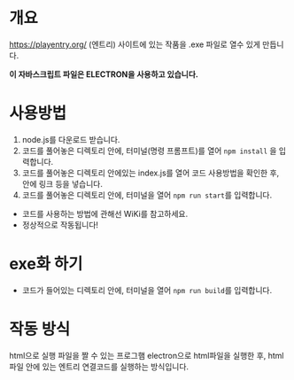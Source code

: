 # 개요
https://playentry.org/ (엔트리) 사이트에 있는 작품을 .exe 파일로 열수 있게 만듭니다.

**이 자바스크립트 파일은 ELECTRON을 사용하고 있습니다.**

# 사용방법
1. node.js를 다운로드 받습니다.
2. 코드를 풀어놓은 디렉토리 안에, 터미널(명령 프롬프트)를 열어 ``npm install`` 을 입력합니다.
3. 코드를 풀어놓은 디렉토리 안에있는 index.js를 열어 코드 사용방법을 확인한 후, 안에 링크 등을 넣습니다.
4. 코드를 풀어놓은 디렉토리 안에, 터미널을 열어 ``npm run start``를 입력합니다.

- 코드를 사용하는 방법에 관해선 WiKi를 참고하세요.
- 정상적으로 작동됩니다!

# exe화 하기
* 코드가 들어있는 디렉토리 안에, 터미널을 열어 ``npm run build``를 입력합니다.

# 작동 방식
html으로 실행 파일을 짤 수 있는 프로그햄 electron으로 html파일을 실행한 후, html파일 안에 있는 엔트리 연결코드를 실행하는 방식입니다.
